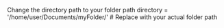 Change the directory path to your folder path
directory = '/home/user/Documents/myFolder/'  # Replace with your actual folder path
